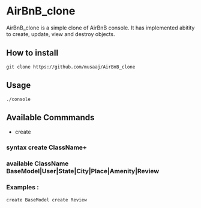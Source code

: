 # AirBnB_clone
AirBnB_clone is a simple clone of AirBnB console.
It has implemented abitity to create, update, view
and destroy objects.

## How to install
``git clone https://github.com/musaaj/AirBnB_clone``

## Usage
``
./console
``

## Available Commmands
- create
### syntax create ClassName+
### available ClassName BaseModel|User|State|City|Place|Amenity|Review
### Examples :
``
create BaseModel
create Review
``


